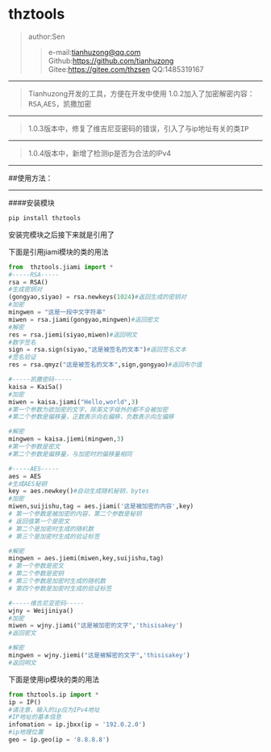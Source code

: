 # thztools
>author:Sen
>>e-mail:tianhuzong@qq.com 
>>Github:https://github.com/tianhuzong
>>Gitee:https://gitee.com/thzsen
>>QQ:1485319167
- - -
>Tianhuzong开发的工具，方便在开发中使用
1.0.2加入了加密解密内容：<kbd>RSA</kbd>,<kbd>AES</kbd>，<kbd>凯撒加密</kbd>
- - -
>1.0.3版本中，修复了维吉尼亚密码的错误，引入了与ip地址有关的类<kbd>IP</kbd>
- - -
>1.0.4版本中，新增了检测ip是否为合法的IPv4
- - -
##使用方法：
- - -
####安装模块
```bash
pip install thztools
```
安装完模块之后接下来就是引用了

下面是引用jiami模块的类的用法

```python
from  thztools.jiami import *
#-----RSA-----
rsa = RSA()
#生成密钥对
(gongyao,siyao) = rsa.newkeys(1024)#返回生成的密钥对
#加密
mingwen = "这是一段中文字符串"
miwen = rsa.jiami(gongyao,mingwen)#返回密文
#解密
res = rsa.jiemi(siyao,miwen)#返回明文
#数字签名
sign = rsa.sign(siyao,"这是被签名的文本")#返回签名文本
#签名验证
res = rsa.qmyz("这是被签名的文本",sign,gongyao)#返回布尔值

#-----凯撒密码-----
kaisa = KaiSa()
#加密
miwen = kaisa.jiami("Hello,world",3)
#第一个参数为欲加密的文字，除英文字母外的都不会被加密
#第二个参数是偏移量，正数表示向右偏移，负数表示向左偏移

#解密
mingwen = kaisa.jiemi(mingwen,3)
#第一个参数是密文
#第二个参数是偏移量，与加密时的偏移量相同

#-----AES-----
aes = AES
#生成AES秘钥
key = aes.newkey()#自动生成随机秘钥，bytes
#加密
miwen,suijishu,tag = aes.jiami('这是被加密的内容',key)
# 第一个参数是被加密的内容，第二个参数是秘钥
# 返回值第一个是密文
# 第二个是加密时生成的随机数
# 第三个是加密时生成的验证标签

#解密
mingwen = aes.jiemi(miwen,key,suijishu,tag)
# 第一个参数是密文
# 第二个参数是密钥
# 第三个参数是加密时生成的随机数
# 第四个参数是加密时生成的验证标签

#-----维吉尼亚密码-----
wjny = Weijiniya()
#加密
miwen = wjny.jiami("这是被加密的文字",'thisisakey')
#返回密文

#解密
mingwen = wjny.jiemi("这是被解密的文字",'thisisakey')
#返回明文
```

下面是使用ip模块的类的用法

```python
from thztools.ip import *
ip = IP()
#请注意，输入的ip应为IPv4地址
#IP地址的基本信息
infomation = ip.jbxx(ip = '192.0.2.0')
#ip地理位置
geo = ip.geo(ip = '8.8.8.8')
```